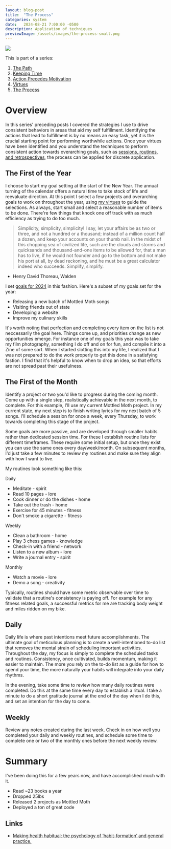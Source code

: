 ```yaml
---
layout: blog-post
title:  "The Process"
categories: system
date:   2024-08-21 7:00:00 -0500
description: Application of techniques
previewImage: /assets/images/the-process-small.png
---
```


<div class="album-art">
    <img src="/assets/images/the-process.png" />
</div>

This is part of a series:
1. [The Path](/system/2024/02/02/the-path.html)
2. [Keeping Time](/system/2024/03/27/keeping-time.html)
3. [Action Precedes Motivation](/system/2024/05/29/action-precedes-motivation.html)
4. [Virtues](/system/2024/08/14/virtues.html)
4. [The Process](./)

# Overview

In this series' preceding posts I covered the strategies I use to drive consistent behaviors in areas that aid my self fulfillment. Identifying the actions that lead to fulfillment is by no means an easy task, yet it is the crucial starting point for performing worthwhile actions. Once your virtues have been identified and you understand the techniques to perform consistent action towards overarching goals, such as [sessions, routines, and retrospectives](/system/2024/03/27/keeping-time.html), the process can be applied for discrete application.

## The First of the Year

I choose to start my goal setting at the start of the New Year. The annual turning of the calendar offers a natural time to take stock of life and reevaluate direction. At this point I select a few projects and overarching goals to work on throughout the year, using [my virtues](/system/2024/08/14/virtues.html) to guide the selections. As always, start small and select a reasonable number of items to be done. There're few things that knock one off track with as much efficiency as trying to do too much.

> Simplicity, simplicity, simplicity! I say, let your affairs be as two or three, and not a hundred or a thousand; instead of a million count half a dozen, and keep your accounts on your thumb nail. In the midst of this chopping sea of civilized life, such are the clouds and storms and quicksands and thousand-and-one items to be allowed for, that a man has to live, if he would not founder and go to the bottom and not make his port at all, by dead reckoning, and he must be a great calculator indeed who succeeds. Simplify, simplify.
- Henry David Thoreau, Walden

I set [goals for 2024](/annual/2024/01/24/annual-goals.html) in this fashion. Here's a subset of my goals set for the year:
* Releasing a new batch of Mottled Moth songs
* Visiting friends out of state
* Developing a website
* Improve my culinary skills

It's worth noting that perfection and completing every item on the list is not neccessarily the goal here. Things come up, and priorities change as new opportunities emerge. For instance one of my goals this year was to take my film photography, something I do off and on for fun, and compile it into a Zine of some sort. When I started slotting this into my life, I realized that I was not prepared to do the work properly to get this done in a satisfying fastion. I find that it's helpful to know when to drop an idea, so that efforts are not spread past their usefulness.

## The First of the Month

Identify a project or two you'd like to progress during the coming month. Come up with a single step, realistically achievable in the next month, to complete. For this example, I'll use my current Mottled Moth project. In my current state, my next step is to finish writing lyrics for my next batch of 5 songs. I'll schedule a session for once a week, every Thursday, to work towards completing this stage of the project.

Some goals are more passive, and are developed through smaller habits rather than dedicated session time. For these I establish routine lists for different timeframes. These require some initial setup, but once they exist you can use the same ones every day/week/month. On subsequent months, I'd just take a few minutes to review my routines and make sure they align with how I want to live.

My routines look something like this:

Daily
* Meditate - spirit
* Read 10 pages - lore
* Cook dinner or do the dishes - home
* Take out the trash - home
* Exercise for 45 minutes - fitness
* Don't smoke a cigarette - fitness

Weekly
* Clean a bathroom - home
* Play 3 chess games - knowledge
* Check-in with a friend - network
* Listen to a new album - lore
* Write a journal entry - spirit

Monthly
* Watch a movie - lore
* Demo a song - creativity

Typically, routines should have some metric observable over time to validate that a routine's consistency is paying off. For example for any fitness related goals, a successful metrics for me are tracking body weight and miles ridden on my bike.

## Daily

Daily life is where past intentions meet future accomplishments. The ultimate goal of meticulous planning is to create a well-intentioned to-do list that removes the mental strain of scheduling important activities. Throughout the day, my focus is simply to complete the scheduled tasks and routines. Consistency, once cultivated, builds momentum, making it easier to maintain. The more you rely on the to-do list as a guide for how to spend your time, the more naturally your habits will integrate into your daily rhythms.

In the evening, take some time to review how many daily routines were completed. Do this at the same time every day to establish a ritual. I take a minute to do a short gratitude journal at the end of the day when I do this, and set an intention for the day to come.

## Weekly

Review any notes created during the last week. Check in on how well you completed your daily and weekly routines, and schedule some time to complete one or two of the monthly ones before the next weekly review.

# Summary

I've been doing this for a few years now, and have accomplished much with it. 

* Read ~23 books a year
* Dropped 25lbs
* Released 2 projects as Mottled Moth
* Deployed a ton of great code

## Links

* [Making health habitual: the psychology of ‘habit-formation’ and general practice.](https://www.ncbi.nlm.nih.gov/pmc/articles/PMC3505409/)